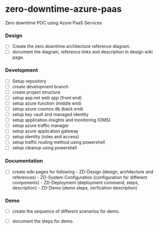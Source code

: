 # zero-downtime-azure-paas
Zero downtime POC using Azure PaaS Services

### Design
- [ ] Create the zero downtime architecture reference diagram.
- [ ] document the diagram, reference links and description in design wiki page.

### Development
- [ ] Setup repository
- [ ] create development branch
- [ ] create project structure
- [ ] setup asp.net web app (front end)
- [ ] setup azure function (middle end)
- [ ] setup azure cosmos db (back end)
- [ ] setup key vault and managed identity
- [ ] setup application insights and monitoring (OMS)
- [ ] setup azure traffic manager
- [ ] setup azure application gateway
- [ ] setup identity (roles and access)
- [ ] setup traffic routing method using powershell
- [ ] setup cleanup using powershell

### Documentation
- [ ] create wiki pages for following
		- ZD-Design (design, architecture and references)
		- ZD-System Configuration (configuration for different components)
		- ZD-Deployment (deployment command, steps, description)
		- ZD-Demo (demo steps, verfication description)

### Demo
- [ ] create the sequence of different scenarios for demo.
- [ ] document the steps for demo.

